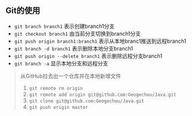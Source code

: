 ## Git的使用
* `git branch branch1`
表示创建branch1分支  
* `git checkout branch1` 
由当前分支切换到branch1分支  
* `git push origin branch1:branch1` 
 表示从本地branc1推送到远程branch1  
* `git branch -d branch1` 
 表示删除本地分支branch1  
* `git push origin --delete branch1` 
表示删除远程分支branch1  
* `git branch -a` 
显示本地分支和远程分支

>从GitHub拉去出一个仓库并在本地新增文件
>1. `git remote rm origin`   
>2. `git remote add origin git@github.com:Geogechou/Java.git`   
>3. `git clone git@github.com:Geogechou/Java.git`   
>4. `git push origin master`     

